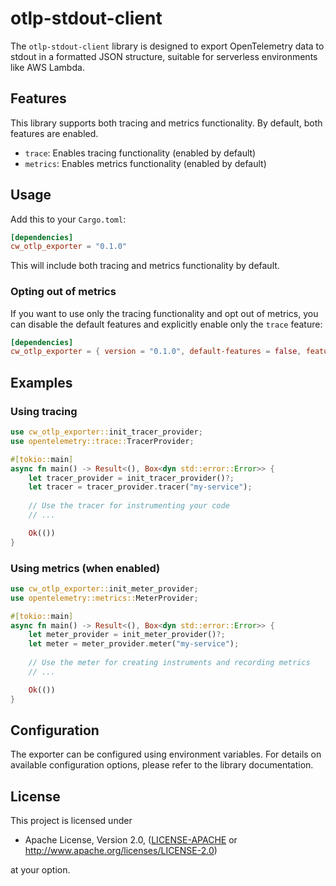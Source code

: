 # otlp-stdout-client

The `otlp-stdout-client` library is designed to export OpenTelemetry data to stdout in a formatted JSON structure, suitable for serverless environments like AWS Lambda.

## Features

This library supports both tracing and metrics functionality. By default, both features are enabled.

- `trace`: Enables tracing functionality (enabled by default)
- `metrics`: Enables metrics functionality (enabled by default)

## Usage

Add this to your `Cargo.toml`:

```toml
[dependencies]
cw_otlp_exporter = "0.1.0"
```

This will include both tracing and metrics functionality by default.

### Opting out of metrics

If you want to use only the tracing functionality and opt out of metrics, you can disable the default features and explicitly enable only the `trace` feature:

```toml
[dependencies]
cw_otlp_exporter = { version = "0.1.0", default-features = false, features = ["trace"] }
```

## Examples

### Using tracing

```rust
use cw_otlp_exporter::init_tracer_provider;
use opentelemetry::trace::TracerProvider;

#[tokio::main]
async fn main() -> Result<(), Box<dyn std::error::Error>> {
    let tracer_provider = init_tracer_provider()?;
    let tracer = tracer_provider.tracer("my-service");
    
    // Use the tracer for instrumenting your code
    // ...

    Ok(())
}
```

### Using metrics (when enabled)

```rust
use cw_otlp_exporter::init_meter_provider;
use opentelemetry::metrics::MeterProvider;

#[tokio::main]
async fn main() -> Result<(), Box<dyn std::error::Error>> {
    let meter_provider = init_meter_provider()?;
    let meter = meter_provider.meter("my-service");
    
    // Use the meter for creating instruments and recording metrics
    // ...

    Ok(())
}
```

## Configuration

The exporter can be configured using environment variables. For details on available configuration options, please refer to the library documentation.

## License

This project is licensed under

 * Apache License, Version 2.0, ([LICENSE-APACHE](LICENSE-APACHE) or http://www.apache.org/licenses/LICENSE-2.0)

at your option.